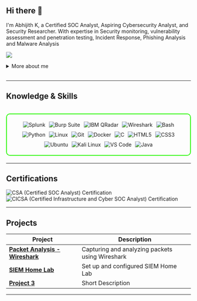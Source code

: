 ## Hi there 👋

I'm Abhijith K, a Certified SOC Analyst, Aspiring Cybersecurity Analyst, and Security Researcher. With expertise in Security monitoring, vulnerability assessment and penetration testing,  Incident Response, Phishing Analysis and Malware Analysis

<a href="https://www.linkedin.com/in/abhijithkariyil/"><img src="https://img.shields.io/badge/-LinkedIn-0072b1?&style=for-the-badge&logo=linkedin&logoColor=white" /></a>

<details>
  <summary>More about me</summary>

- **Name**: Abhijith K
- **From**: India
- **Certified SOC Analyst** | **Aspiring Cybersecurity Analyst** 
- Experienced in SOC operations, incident response, threat hunting, and SIEM tools like Splunk. Skilled in log analysis, vulnerability management, and malware analysis, with a strong foundation in network security and automation. 
- Continuously improving my knowledge of **Security Monitoring Tools** and **Cybersecurity Skills**.
- I’m currently learning and exploring  **Networking**, and **Cybersecurity certifications**.

</details>
<br>

---

<h2 id="knowledge_skills" align=''> Knowledge & Skills </h2>

<br>

<div style="border: 2px solid #22F700; border-radius: 10px; padding: 20px; margin-bottom: 20px;">
  <div align="left" style="display: flex; flex-wrap: wrap; justify-content: center; gap: 10px;">
      <img src="https://img.shields.io/badge/Splunk-000000?style=for-the-badge&logo=Splunk&logoColor=white" alt="Splunk" />
      <img src="https://img.shields.io/badge/Burp_Suite-FF6633?style=for-the-badge&logo=burp-suite&color=000000" alt="Burp Suite" />
      <img src="https://img.shields.io/badge/IBM%20QRadar-000000?style=for-the-badge&logo=IBM&logoColor=white" alt="IBM QRadar" />
      <img src="https://img.shields.io/badge/Wireshark-009639?style=for-the-badge&logo=wireshark&color=000000" alt="Wireshark" />
      <img src="https://img.shields.io/badge/Bash-4EAA25?style=for-the-badge&logo=gnu-bash&color=000000" alt="Bash" />
      <img src="https://img.shields.io/badge/Python-3776AB?style=for-the-badge&logo=python&color=000000" alt="Python" />
      <img src="https://img.shields.io/badge/Linux-FCC624?style=for-the-badge&logo=linux&color=000000" alt="Linux" />
      <img src="https://img.shields.io/badge/Git-F05032?style=for-the-badge&logo=git&color=000000" alt="Git" />
      <img src="https://img.shields.io/badge/Docker-2496ED?style=for-the-badge&logo=docker&color=000000" alt="Docker" />
      <img src="https://img.shields.io/badge/C-00599C?style=for-the-badge&logo=c&color=000000" alt="C" />
      <img src="https://img.shields.io/badge/HTML5-5D4B6C?style=for-the-badge&logo=html5&color=000000" alt="HTML5" />
      <img src="https://img.shields.io/badge/CSS3-2965F1?style=for-the-badge&logo=css3&color=000000" alt="CSS3" />
      <img src="https://img.shields.io/badge/Ubuntu-E95420?style=for-the-badge&logo=ubuntu&color=000000" alt="Ubuntu" />
      <img src="https://img.shields.io/badge/Kali_Linux-557C94?style=for-the-badge&logo=kali-linux&color=000000" alt="Kali Linux" />
      <img src="https://img.shields.io/badge/VS_Code-007ACC?style=for-the-badge&logo=visual-studio-code&color=000000" alt="VS Code" />
      <img src="https://img.shields.io/badge/Java-007396?style=for-the-badge&logo=java&color=000000" alt="Java" />
      

  </div>
</div>

---
<h2 id="Certifications" align=''> Certifications </h2>

<div>
<img src="https://img.shields.io/badge/CSA-Certified_SOC_Analyst-blue?style=for-the-badge&logo=ec-council&color=000000" alt="CSA (Certified SOC Analyst) Certification" />
<img src="https://img.shields.io/badge/CICSA-Certified_Infrastructure_and_Cyber_SOC_Analyst-blue?style=for-the-badge&logo=red-team&color=000000" alt="CICSA (Certified Infrastructure and Cyber SOC Analyst) Certification" />


</div>

---

<h2 id="Projects" align=''> Projects </h2>


| **Project**      | **Description**                                                                                  |
|-------------------|--------------------------------------------------------------------------------------------------|
| **[Packet Analysis - Wireshark](https://github.com/Abhijithprashanth/Wireshark-for-Beginners-Capture-Packets)**    | Capturing and analyzing packets using Wireshark |
| **[SIEM Home Lab](https://github.com/Abhijithprashanth/Creating-Opensource-SIEM-Home-Lab)**    | Set up and configured SIEM Home Lab |
| **[Project 3](https://github.com/)**    | Short Description | 

---
